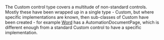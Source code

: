 The Custom control type covers a multitude of non-standard controls. Mostly these have been wrapped up in a single type - Custom, but where specific implementations are known, then sub-classes of Custom have been created - for example [Word](Word) has a AutomationDocumentPage, which is different enough from a standard Custom control to have a specific implementation. 